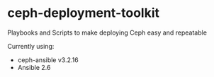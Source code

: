 # ceph-deployment-toolkit
Playbooks and Scripts to make deploying Ceph easy and repeatable

Currently using:
* ceph-ansible v3.2.16 
* Ansible 2.6
